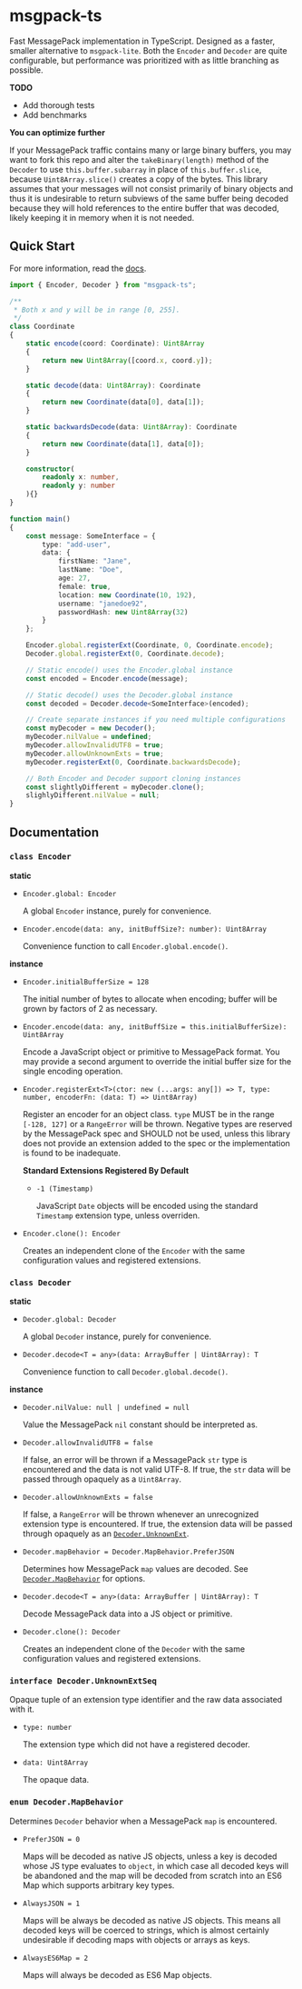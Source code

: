 # msgpack-ts

Fast MessagePack implementation in TypeScript. Designed as a faster, smaller
alternative to `msgpack-lite`. Both the `Encoder` and `Decoder` are quite
configurable, but performance was prioritized with as little branching as
possible.

**TODO**

- Add thorough tests
- Add benchmarks

**You can optimize further**

If your MessagePack traffic contains many or large binary buffers, you may
want to fork this repo and alter the `takeBinary(length)` method of the
`Decoder` to use `this.buffer.subarray` in place of `this.buffer.slice`,
because `Uint8Array.slice()` creates a copy of the bytes. This library
assumes that your messages will not consist primarily of binary objects
and thus it is undesirable to return subviews of the same buffer being
decoded because they will hold references to the entire buffer that was
decoded, likely keeping it in memory when it is not needed.

## Quick Start

For more information, read the [docs](#documentation).

```TypeScript
import { Encoder, Decoder } from "msgpack-ts";

/**
 * Both x and y will be in range [0, 255].
 */
class Coordinate
{
    static encode(coord: Coordinate): Uint8Array
    {
        return new Uint8Array([coord.x, coord.y]);
    }

    static decode(data: Uint8Array): Coordinate
    {
        return new Coordinate(data[0], data[1]);
    }

    static backwardsDecode(data: Uint8Array): Coordinate
    {
        return new Coordinate(data[1], data[0]);
    }

    constructor(
        readonly x: number,
        readonly y: number
    ){}
}

function main()
{
    const message: SomeInterface = {
        type: "add-user",
        data: {
            firstName: "Jane",
            lastName: "Doe",
            age: 27,
            female: true,
            location: new Coordinate(10, 192),
            username: "janedoe92",
            passwordHash: new Uint8Array(32)
        }
    };

    Encoder.global.registerExt(Coordinate, 0, Coordinate.encode);
    Decoder.global.registerExt(0, Coordinate.decode);

    // Static encode() uses the Encoder.global instance
    const encoded = Encoder.encode(message);

    // Static decode() uses the Decoder.global instance
    const decoded = Decoder.decode<SomeInterface>(encoded);

    // Create separate instances if you need multiple configurations
    const myDecoder = new Decoder();
    myDecoder.nilValue = undefined;
    myDecoder.allowInvalidUTF8 = true;
    myDecoder.allowUnknownExts = true;
    myDecoder.registerExt(0, Coordinate.backwardsDecode);

    // Both Encoder and Decoder support cloning instances
    const slightlyDifferent = myDecoder.clone();
    slighlyDifferent.nilValue = null;
}
```

## Documentation

### `class Encoder`

**static**

- `Encoder.global: Encoder`

    A global `Encoder` instance, purely for convenience.

- `Encoder.encode(data: any, initBuffSize?: number): Uint8Array`

    Convenience function to call `Encoder.global.encode()`.

**instance**

- `Encoder.initialBufferSize = 128`

    The initial number of bytes to allocate when encoding; buffer
    will be grown by factors of 2 as necessary.

- `Encoder.encode(data: any, initBuffSize = this.initialBufferSize): Uint8Array`

    Encode a JavaScript object or primitive to MessagePack format.
    You may provide a second argument to override the initial buffer
    size for the single encoding operation.

- `Encoder.registerExt<T>(ctor: new (...args: any[]) => T, type: number, encoderFn: (data: T) => Uint8Array)`

    Register an encoder for an object class. `type` MUST be in the range `[-128, 127]` or a `RangeError`
    will be thrown. Negative types are reserved by the MessagePack spec and SHOULD not be used, unless
    this library does not provide an extension added to the spec or the implementation is found to be
    inadequate.

    **Standard Extensions Registered By Default**

    - `-1 (Timestamp)`

        JavaScript `Date` objects will be encoded using the standard `Timestamp` extension type, unless
        overriden.

- `Encoder.clone(): Encoder`

    Creates an independent clone of the `Encoder` with the same
    configuration values and registered extensions.


### `class Decoder`

**static**

- `Decoder.global: Decoder`

    A global `Decoder` instance, purely for convenience.

- `Decoder.decode<T = any>(data: ArrayBuffer | Uint8Array): T`

    Convenience function to call `Decoder.global.decode()`.

**instance**

- `Decoder.nilValue: null | undefined = null`

    Value the MessagePack `nil` constant should be interpreted as.

- `Decoder.allowInvalidUTF8 = false`

    If false, an error will be thrown if a MessagePack `str` type is
    encountered and the data is not valid UTF-8. If true, the `str`
    data will be passed through opaquely as a `Uint8Array`.

- `Decoder.allowUnknownExts = false`

    If false, a `RangeError` will be thrown whenever an unrecognized extension type is encountered. If
    true, the extension data will be passed through opaquely as an
    [`Decoder.UnknownExt`](#interface-decoder.unknownextseq).

- `Decoder.mapBehavior = Decoder.MapBehavior.PreferJSON`

    Determines how MessagePack `map` values are decoded. See
    [`Decoder.MapBehavior`](#enum-decoder.mapbehavior) for options.

- `Decoder.decode<T = any>(data: ArrayBuffer | Uint8Array): T`

    Decode MessagePack data into a JS object or primitive.

- `Decoder.clone(): Decoder`

    Creates an independent clone of the `Decoder` with the same
    configuration values and registered extensions.

### `interface Decoder.UnknownExtSeq`

Opaque tuple of an extension type identifier and the raw data associated with it.

- `type: number`

    The extension type which did not have a registered decoder.

- `data: Uint8Array`

    The opaque data.

### `enum Decoder.MapBehavior`

Determines `Decoder` behavior when a MessagePack `map` is encountered.

- `PreferJSON = 0`

    Maps will be decoded as native JS objects, unless a key is decoded
    whose JS type evaluates to `object`, in which case all decoded keys
    will be abandoned and the map will be decoded from scratch into an
    ES6 Map which supports arbitrary key types.

- `AlwaysJSON = 1`

    Maps will be always be decoded as native JS objects. This means all
    decoded keys will be coerced to strings, which is almost certainly
    undesirable if decoding maps with objects or arrays as keys.

- `AlwaysES6Map = 2`

    Maps will always be decoded as ES6 Map objects.
